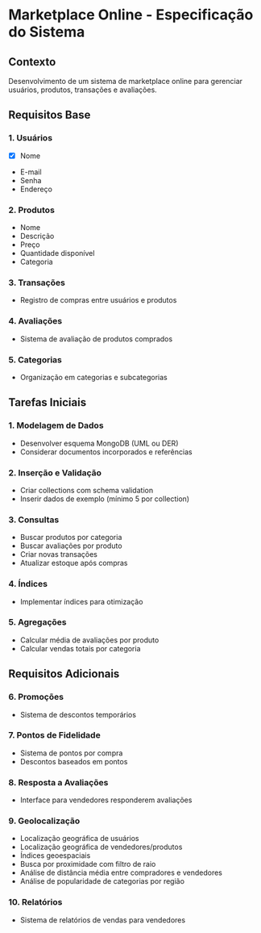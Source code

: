 # Marketplace Online - Especificação do Sistema

## Contexto

Desenvolvimento de um sistema de marketplace online para gerenciar usuários, produtos, transações e avaliações.

## Requisitos Base

### 1. Usuários

- [x] Nome
- E-mail
- Senha
- Endereço

### 2. Produtos

- Nome
- Descrição
- Preço
- Quantidade disponível
- Categoria

### 3. Transações

- Registro de compras entre usuários e produtos

### 4. Avaliações

- Sistema de avaliação de produtos comprados

### 5. Categorias

- Organização em categorias e subcategorias

## Tarefas Iniciais

### 1. Modelagem de Dados

- Desenvolver esquema MongoDB (UML ou DER)
- Considerar documentos incorporados e referências

### 2. Inserção e Validação

- Criar collections com schema validation
- Inserir dados de exemplo (mínimo 5 por collection)

### 3. Consultas

- Buscar produtos por categoria
- Buscar avaliações por produto
- Criar novas transações
- Atualizar estoque após compras

### 4. Índices

- Implementar índices para otimização

### 5. Agregações

- Calcular média de avaliações por produto
- Calcular vendas totais por categoria

## Requisitos Adicionais

### 6. Promoções

- Sistema de descontos temporários

### 7. Pontos de Fidelidade

- Sistema de pontos por compra
- Descontos baseados em pontos

### 8. Resposta a Avaliações

- Interface para vendedores responderem avaliações

### 9. Geolocalização

- Localização geográfica de usuários
- Localização geográfica de vendedores/produtos
- Índices geoespaciais
- Busca por proximidade com filtro de raio
- Análise de distância média entre compradores e vendedores
- Análise de popularidade de categorias por região

### 10. Relatórios

- Sistema de relatórios de vendas para vendedores
